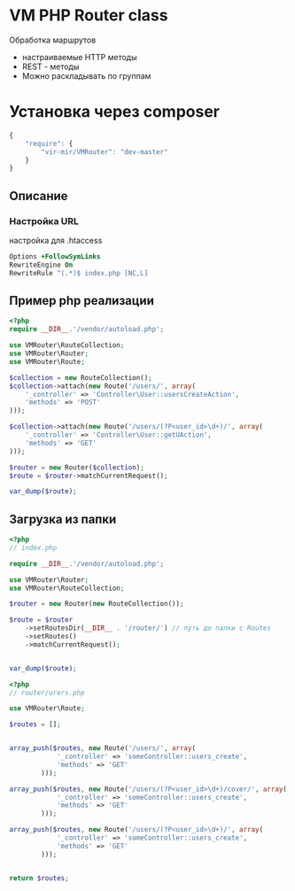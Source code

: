 # VM PHP Router class

Обработка маршрутов 

* настраиваемые HTTP методы
* REST - методы
* Можно раскладывать по группам

# Установка через **composer**

```javascript
{
    "require": {
        "vir-mir/VMRouter": "dev-master"
    }
}
```

## Описание

### Настройка URL

настройка для .htaccess

```apache
Options +FollowSymLinks
RewriteEngine On
RewriteRule ^(.*)$ index.php [NC,L]
```

## Пример php реализации

```php
<?php
require __DIR__.'/vendor/autoload.php';

use VMRouter\RouteCollection;
use VMRouter\Router;
use VMRouter\Route;

$collection = new RouteCollection();
$collection->attach(new Route('/users/', array(
    '_controller' => 'Controller\User::usersCreateAction',
    'methods' => 'POST'
)));

$collection->attach(new Route('/users/(?P<user_id>\d+)/', array(
    '_controller' => 'Controller\User::getUAction',
    'methods' => 'GET'
)));

$router = new Router($collection);
$route = $router->matchCurrentRequest();

var_dump($route);
```

## Загрузка из папки

```php
<?php
// index.php

require __DIR__.'/vendor/autoload.php';

use VMRouter\Router;
use VMRouter\RouteCollection;

$router = new Router(new RouteCollection());

$route = $router
	->setRoutesDir(__DIR__ . '/router/') // путь до папки с Routes
	->setRoutes()
	->matchCurrentRequest();


var_dump($route);
```

```php
<?php
// router/urers.php

use VMRouter\Route;

$routes = [];


array_push($routes, new Route('/users/', array(
			'_controller' => 'someController::users_create',
			'methods' => 'GET'
		)));

array_push($routes, new Route('/users/(?P<user_id>\d+)/cover/', array(
			'_controller' => 'someController::users_create',
			'methods' => 'GET'
		)));

array_push($routes, new Route('/users/(?P<user_id>\d+)/', array(
			'_controller' => 'someController::users_create',
			'methods' => 'GET'
		)));


return $routes;
```

